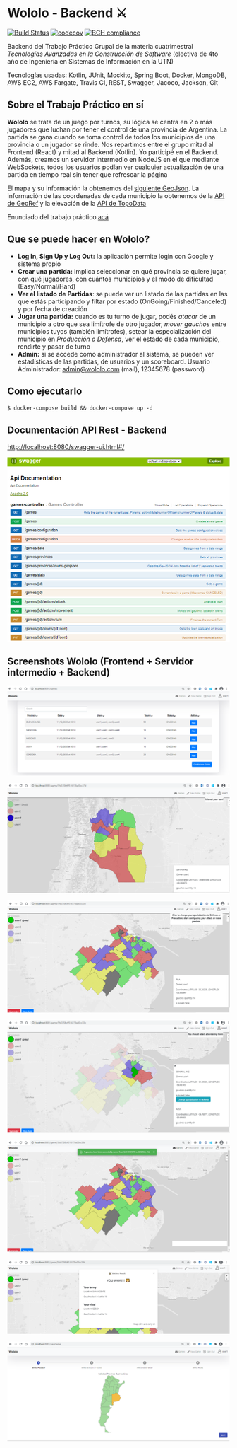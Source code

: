 # Wololo - Backend :crossed_swords:
[![Build Status](https://travis-ci.com/Tp-Tacs/TP-TACS.svg?token=4w7szGidZvKbpas7n4iA&branch=master)](https://travis-ci.com/Tp-Tacs/TP-TACS) [![codecov](https://codecov.io/gh/Tp-Tacs/TP-TACS/branch/master/graph/badge.svg)](https://codecov.io/gh/Tp-Tacs/TP-TACS) [![BCH compliance](https://bettercodehub.com/edge/badge/Tp-Tacs/TP-TACS?branch=master)](https://bettercodehub.com/)

Backend del Trabajo Práctico Grupal de la materia cuatrimestral _Tecnologías Avanzadas en la Construcción de Software_ (electiva de 4to año de Ingeniería en Sistemas de Información en la UTN)

Tecnologías usadas: Kotlin, JUnit, Mockito, Spring Boot, Docker, MongoDB, AWS EC2, AWS Fargate, Travis CI, REST, Swagger, Jacoco, Jackson, Git

## Sobre el Trabajo Práctico en sí

**Wololo** se trata de un juego por turnos, su lógica se centra en 2 o más jugadores que luchan por tener el control de una provincia de Argentina. La partida se gana cuando se toma control de todos los municipios de una provincia o un jugador se rinde.
Nos repartimos entre el grupo mitad al Frontend (React) y mitad al Backend (Kotlin). Yo participé en el Backend. Además, creamos un servidor intermedio en NodeJS en el que mediante WebSockets, todos los usuarios podían ver cualquier actualización de una partida en tiempo real sin tener que refrescar la página 

El mapa y su información la obtenemos del [siguiente GeoJson](/src/main/resources/departamentos-argentina.json). La información de las coordenadas de cada municipio la obtenemos de la [API de GeoRef](https://apis.datos.gob.ar) y la elevación de la [API de TopoData](https://www.opentopodata.org/)

Enunciado del trabajo práctico [acá](/Enunciado.pdf)

## Que se puede hacer en Wololo?
* **Log In, Sign Up y Log Out:** la aplicación permite login con Google y sistema propio
* **Crear una partida:** implica seleccionar en qué provincia se quiere jugar, con qué jugadores, con cuántos municipios y el modo de dificultad (Easy/Normal/Hard)
* **Ver el listado de Partidas**: se puede ver un listado de las partidas en las que estás participando y filtar por estado (OnGoing/Finished/Canceled) y por fecha de creación
* **Jugar una partida:** cuando es tu turno de jugar, podés *atacar* de un municipio a otro que sea limítrofe de otro jugador, *mover gauchos* entre municipios tuyos (también limítrofes), setear la especialización del municipio en *Producción o Defensa*, ver el estado de cada municipio, rendirte y pasar de turno
* **Admin:** si se accede como administrador al sistema, se pueden ver estadísticas de las partidas, de usuarios y un scoreboard. Usuario Administrador: admin@wololo.com (mail), 12345678 (password)

## Como ejecutarlo
```
$ docker-compose build && docker-compose up -d
```

## Documentación API Rest - Backend
[http://localhost:8080/swagger-ui.html#/](http://localhost:8080/swagger-ui.html#/)

![](/screenshots/Swagger.PNG)

## Screenshots Wololo (Frontend + Servidor intermedio + Backend)

![](/screenshots/Listado.PNG)

![](/screenshots/Mendoza.PNG)

![](/screenshots/Game.PNG)

![](/screenshots/Game2.PNG)

![](/screenshots/Game3.PNG)

![](/screenshots/Game4.PNG)

![](/screenshots/NewGame.PNG)
